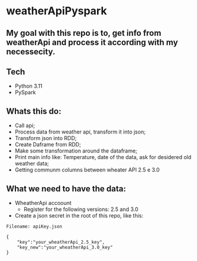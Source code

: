 # weatherApiPyspark

## My goal with this repo is to, get info from weatherApi and process it according with my necessecity. 

## Tech

- Python 3.11
- PySpark

## Whats this do:

- Call api;
- Process data from weather api, transform it into json;
- Transform json into RDD;
- Create Daframe from RDD;
- Make some transformation around the dataframe;
- Print main info like: Temperature, date of the data, ask for desidered old weather data;
- Getting communm columns between wheater API 2.5 e 3.0

## What we need to have the data:

- WheatherApi accoount
  - Register for the following versions: 2.5 and 3.0
- Create a json secret in the root of this repo, like this:
```
Filename: apiKey.json

{
    "key":"your_wheatherApi_2.5_key",
    "key_new":"your_wheatherApi_3.0_key"
}
```
